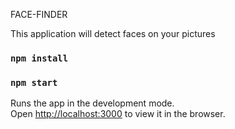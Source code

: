 FACE-FINDER

This application will detect faces on your pictures

### `npm install`
### `npm start`

Runs the app in the development mode.<br />
Open [http://localhost:3000](http://localhost:3000) to view it in the browser.
